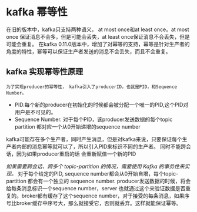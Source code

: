 # kafka 幂等性

在旧的版本中，kafka只支持两种语义， at most once和at least once。at most once 保证消息不会多，但是可能会丢失，at least once保证消息不会丢失，但是可能会重复。
在kafka 0.11.0版本中，增加了对幂等的支持，幂等是针对生产者的角度的特性，幂等可以保证生产者发送的消息不会丢失，而且不会重复。

## kafka 实现幂等性原理

    为了实现producer的幂等性， kafka引入了producerID，也就是PID，和Sequence Number。

- PID.每个新的producer在初始化的时候都会被分配一个唯一的PID,这个PID对用户是不可见的。
- Sequence Number. 对于每个PID，该producer发送数据的每个topic partition 都对应一个从0开始递增的sequence number

kafka可能存在多个生产者，同时产生消息，但是对kafka来说，只要保证每个生产者内部的消息幂等就可以了，所以引入PID来标识不同的生产者。
同时不能跨会话，因为如果producer重启的话 会重新赋值一个新的PID


*如果需要跨会话、跨多个 topic-partition 的情况，需要使用 Kafka 的事务性来实现。*
对于每个给定的PID, sequence number都会从0开始自增，每个topic-partition 都会有一个独立的 sequence number.
producer发送数据的时候，将会给每条消息标识一个sequence number，server 也就通过这个来验证数据是否重复的。broker都有缓存了这个sequence number，对于接受的每条消息，如果序号比broker缓存中序号大，那么就接受它，否则就丢弃。这样就能保证幂等。



